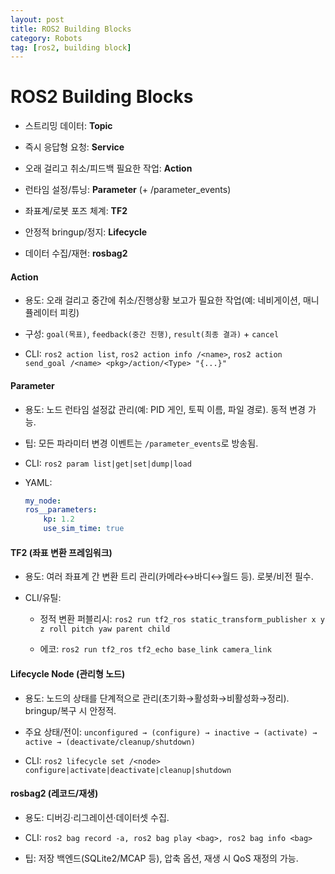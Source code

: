 ```yaml
---
layout: post
title: ROS2 Building Blocks
category: Robots
tag: [ros2, building block]
---
```



# ROS2 Building Blocks

* 스트리밍 데이터: **Topic**

* 즉시 응답형 요청: **Service**

* 오래 걸리고 취소/피드백 필요한 작업: **Action**

* 런타임 설정/튜닝: **Parameter** (+ /parameter_events)

* 좌표계/로봇 포즈 체계: **TF2**

* 안정적 bringup/정지: **Lifecycle**

* 데이터 수집/재현: **rosbag2**


#### Action

* 용도: 오래 걸리고 중간에 취소/진행상황 보고가 필요한 작업(예: 네비게이션, 매니퓰레이터 피킹)

* 구성: `goal(목표)`, `feedback(중간 진행)`, `result(최종 결과)` + `cancel`

* CLI: `ros2 action list`, `ros2 action info /<name>`, `ros2 action send_goal /<name> <pkg>/action/<Type> "{...}"`

#### Parameter

* 용도: 노드 런타임 설정값 관리(예: PID 게인, 토픽 이름, 파일 경로). 동적 변경 가능.

* 팁: 모든 파라미터 변경 이벤트는 `/parameter_events`로 방송됨.

* CLI: `ros2 param list|get|set|dump|load`

* YAML:
    ```yaml
    my_node:
    ros__parameters:
        kp: 1.2
        use_sim_time: true
    ```

#### TF2 (좌표 변환 프레임워크)

* 용도: 여러 좌표계 간 변환 트리 관리(카메라↔바디↔월드 등). 로봇/비전 필수.

* CLI/유틸:

    * 정적 변환 퍼블리시: `ros2 run tf2_ros static_transform_publisher x y z roll pitch yaw parent child`

    * 에코: `ros2 run tf2_ros tf2_echo base_link camera_link`

#### Lifecycle Node (관리형 노드)

* 용도: 노드의 상태를 단계적으로 관리(초기화→활성화→비활성화→정리). bringup/복구 시 안정적.

* 주요 상태/전이: `unconfigured → (configure) → inactive → (activate) → active → (deactivate/cleanup/shutdown)`

* CLI: `ros2 lifecycle set /<node> configure|activate|deactivate|cleanup|shutdown`

#### rosbag2 (레코드/재생)

* 용도: 디버깅·리그레이션·데이터셋 수집.

* CLI: `ros2 bag record -a, ros2 bag play <bag>, ros2 bag info <bag>`

* 팁: 저장 백엔드(SQLite2/MCAP 등), 압축 옵션, 재생 시 QoS 재정의 가능.